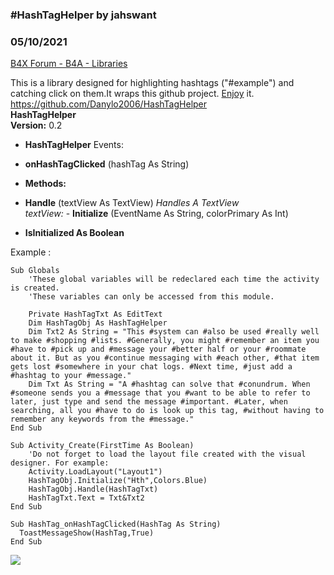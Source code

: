 ### #HashTagHelper by jahswant
### 05/10/2021
[B4X Forum - B4A - Libraries](https://www.b4x.com/android/forum/threads/61808/)

This is a library designed for highlighting hashtags ("#example") and catching click on them.It wraps this github project. [Enjoy](https://github.com/Danylo2006/HashTagHelper.Enjoy) it. <https://github.com/Danylo2006/HashTagHelper>  
**HashTagHelper  
Version:** 0.2  

- **HashTagHelper**
Events:

- **onHashTagClicked** (hashTag As String)

- **Methods:**

- **Handle** (textView As TextView)
*Handles A TextView  
 textView:* - **Initialize** (EventName As String, colorPrimary As Int)
- **IsInitialized As Boolean**

  
Example :  
  

```B4X
Sub Globals  
    'These global variables will be redeclared each time the activity is created.  
    'These variables can only be accessed from this module.  
  
    Private HashTagTxt As EditText  
    Dim HashTagObj As HashTagHelper  
    Dim Txt2 As String = "This #system can #also be used #really well to make #shopping #lists. #Generally, you might #remember an item you #have to #pick up and #message your #better half or your #roommate about it. But as you #continue messaging with #each other, #that item gets lost #somewhere in your chat logs. #Next time, #just add a #hashtag to your #message."  
    Dim Txt As String = "A #hashtag can solve that #conundrum. When #someone sends you a #message that you #want to be able to refer to later, just type and send the message #important. #Later, when searching, all you #have to do is look up this tag, #without having to remember any keywords from the #message."  
End Sub  
  
Sub Activity_Create(FirstTime As Boolean)  
    'Do not forget to load the layout file created with the visual designer. For example:  
    Activity.LoadLayout("Layout1")  
    HashTagObj.Initialize("Hth",Colors.Blue)  
    HashTagObj.Handle(HashTagTxt)  
    HashTagTxt.Text = Txt&Txt2  
End Sub  
  
Sub HashTag_onHashTagClicked(HashTag As String)  
  ToastMessageShow(HashTag,True)  
End Sub
```

  
![](https://www.b4x.com/android/forum/attachments/40103)